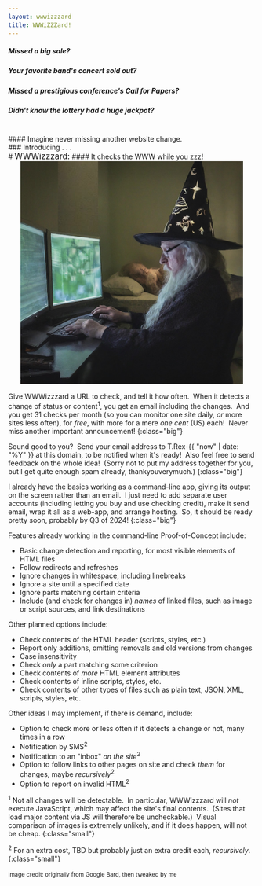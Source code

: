 ```yaml
---
layout: wwwizzzard
title: WWWiZZZard!
---
```


##### Missed a big sale?
##### Your favorite band's concert sold out?
##### Missed a prestigious conference's Call for Papers?
##### Didn't know the lottery had a huge jackpot?
<br>
#### Imagine never missing another website change.
<br>
### Introducing . . .
<br>
# <big>WWWizzzard:</big>
#### It checks the WWW while you zzz!

<br>
<center>
<img src="/assets/img/wizard-and-sleeper-from-bard-tweaked.jpg" alt="wizard using a computer while someone sleeps in the background" style="max-width: 90%">
</center>

Give WWWizzzard a URL to check, and tell it how often.&nbsp;
When it detects a change of status or content<sup>1</sup>,
you get an email including the changes.&nbsp;
And you get 31 checks per month
(so you can monitor one site daily, _or_ more sites less often),
for _free_, with more for a mere _one cent_ (US) each!&nbsp;
Never miss another important announcement!
{:class="big"}

Sound good to you?&nbsp;
Send your email address
to T.Rex-{{ "now" | date: "%Y" }} at this domain,
to be notified when it's ready!&nbsp;
Also feel free to send feedback on the whole idea!&nbsp;
(Sorry not to put my address together for you,
but I get quite enough spam already, thankyouverymuch.)
{:class="big"}

I already have the basics working as a command-line app,
giving its output on the screen rather than an email.&nbsp;
I just need to add separate user accounts
(including letting you buy and use checking credit),
make it send email,
wrap it all as a web-app,
and arrange hosting.&nbsp;
So, it should be ready pretty soon,
probably by Q3 of 2024!
{:class="big"}

Features already working in the command-line Proof-of-Concept include:
- Basic change detection and reporting, for most visible elements of HTML files
- Follow redirects and refreshes
- Ignore changes in whitespace, including linebreaks
- Ignore a site until a specified date
- Ignore parts matching certain criteria
- Include (and check for changes in) _names_ of linked files, such as image or script sources, and link destinations

Other planned options include:
- Check contents of the HTML header (scripts, styles, etc.)
- Report only additions, omitting removals and old versions from changes
- Case insensitivity
- Check _only_ a part matching some criterion
- Check contents of _more_ HTML element attributes
- Check contents of inline scripts, styles, etc.
- Check contents of other types of files such as plain text, JSON, XML, scripts, styles, etc.

Other ideas I may implement, if there is demand, include:
- Option to check more or less often if it detects a change or not, many times in a row
- Notification by SMS<sup>2</sup>
- Notification to an "inbox" _on the site_<sup>2</sup>
- Option to follow links to other pages on site and check _them_ for changes, maybe _recursively_<sup>2</sup>
- Option to report on invalid HTML<sup>2</sup>

<sup>1</sup> Not all changes will be detectable.&nbsp;
In particular, WWWizzzard will _not_ execute JavaScript,
which may affect the site's final contents.&nbsp;
(Sites that load major content via JS will therefore be uncheckable.)&nbsp;
Visual comparison of images is extremely unlikely,
and if it does happen, will not be cheap.
{:class="small"}

<sup>2</sup> For an extra cost, TBD but probably just an extra credit each,
_recursively_.
{:class="small"}

<small>Image credit: originally from Google Bard, then tweaked by me</small>
